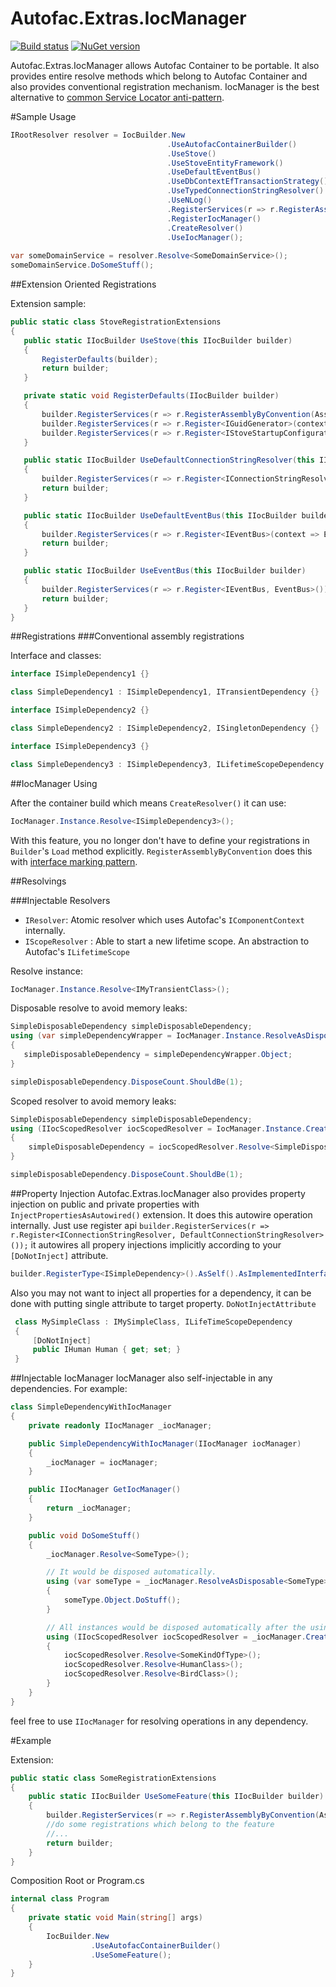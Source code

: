Autofac.Extras.IocManager
=====================
[![Build status](https://ci.appveyor.com/api/projects/status/udvakwrxb3nhb25d?svg=true)](https://ci.appveyor.com/project/osoykan/autofac-extras-iocmanager) [![NuGet version](https://badge.fury.io/nu/Autofac.Extras.IocManager.svg)](https://badge.fury.io/nu/Autofac.Extras.IocManager)

Autofac.Extras.IocManager allows Autofac Container to be portable. It also provides entire resolve methods which belong to Autofac Container and also provides conventional registration mechanism. IocManager is the best alternative to [common Service Locator anti-pattern](http://blog.ploeh.dk/2010/02/03/ServiceLocatorisanAnti-Pattern/).

#Sample Usage
```csharp
IRootResolver resolver = IocBuilder.New
                                   .UseAutofacContainerBuilder()
                                   .UseStove()
                                   .UseStoveEntityFramework()
                                   .UseDefaultEventBus()
                                   .UseDbContextEfTransactionStrategy()
                                   .UseTypedConnectionStringResolver()
                                   .UseNLog()
                                   .RegisterServices(r => r.RegisterAssemblyByConvention(Assembly.GetExecutingAssembly()))
                                   .RegisterIocManager()
                                   .CreateResolver()
                                   .UseIocManager();
                                   
var someDomainService = resolver.Resolve<SomeDomainService>();
someDomainService.DoSomeStuff();
 ```
 

##Extension Oriented Registrations
 
 Extension sample:
 
 ```csharp
public static class StoveRegistrationExtensions
{
    public static IIocBuilder UseStove(this IIocBuilder builder)
    {
        RegisterDefaults(builder);
        return builder;
    }

    private static void RegisterDefaults(IIocBuilder builder)
    {
        builder.RegisterServices(r => r.RegisterAssemblyByConvention(Assembly.GetExecutingAssembly()));
        builder.RegisterServices(r => r.Register<IGuidGenerator>(context => SequentialGuidGenerator.Instance));
        builder.RegisterServices(r => r.Register<IStoveStartupConfiguration, StoveStartupConfiguration>(Lifetime.Singleton));
    }

    public static IIocBuilder UseDefaultConnectionStringResolver(this IIocBuilder builder)
    {
        builder.RegisterServices(r => r.Register<IConnectionStringResolver, DefaultConnectionStringResolver>());
        return builder;
    }

    public static IIocBuilder UseDefaultEventBus(this IIocBuilder builder)
    {
        builder.RegisterServices(r => r.Register<IEventBus>(context => EventBus.Default));
        return builder;
    }

    public static IIocBuilder UseEventBus(this IIocBuilder builder)
    {
        builder.RegisterServices(r => r.Register<IEventBus, EventBus>());
        return builder;
    }
}
 ```
 
##Registrations
###Conventional assembly registrations

Interface and classes:
```csharp
interface ISimpleDependency1 {}

class SimpleDependency1 : ISimpleDependency1, ITransientDependency {}

interface ISimpleDependency2 {}

class SimpleDependency2 : ISimpleDependency2, ISingletonDependency {}

interface ISimpleDependency3 {}

class SimpleDependency3 : ISimpleDependency3, ILifetimeScopeDependency {}
```

##IocManager Using

After the container build which means `CreateResolver()` it can use:

 ```csharp
 IocManager.Instance.Resolve<ISimpleDependency3>();
 ```
 With this feature, you no longer don't have to define your registrations in `Builder`'s `Load` method explicitly. `RegisterAssemblyByConvention` does this with [interface marking pattern](https://en.wikipedia.org/wiki/Marker_interface_pattern).

##Resolvings

###Injectable Resolvers

* `IResolver`: Atomic resolver which uses Autofac's `IComponentContext` internally.
* `IScopeResolver` : Able to start a new lifetime scope. An abstraction to Autofac's `ILifetimeScope`

 Resolve instance:
 ```csharp
 IocManager.Instance.Resolve<IMyTransientClass>();
 ```
 
Disposable resolve to avoid memory leaks:
 ```csharp
SimpleDisposableDependency simpleDisposableDependency;
using (var simpleDependencyWrapper = IocManager.Instance.ResolveAsDisposable<SimpleDisposableDependency>())
{
    simpleDisposableDependency = simpleDependencyWrapper.Object;
}

simpleDisposableDependency.DisposeCount.ShouldBe(1);
```

Scoped resolver to avoid memory leaks:
```csharp
SimpleDisposableDependency simpleDisposableDependency;
using (IIocScopedResolver iocScopedResolver = IocManager.Instance.CreateScope())
{
    simpleDisposableDependency = iocScopedResolver.Resolve<SimpleDisposableDependency>();
}

simpleDisposableDependency.DisposeCount.ShouldBe(1);
```

##Property Injection
Autofac.Extras.IocManager also provides property injection on public and private properties with `InjectPropertiesAsAutowired()` extension.
It does this autowire operation internally. Just use register api `builder.RegisterServices(r => r.Register<IConnectionStringResolver, DefaultConnectionStringResolver>());` it autowires all propery injections implicitly according to your `[DoNotInject]` attribute.

```csharp
builder.RegisterType<ISimpleDependency>().AsSelf().AsImplementedInterfaces().InjectPropertiesAsAutowired();
```

Also you may not want to inject all properties for a dependency, it can be done with putting single attribute to target property.
`DoNotInjectAttribute`

```csharp
 class MySimpleClass : IMySimpleClass, ILifeTimeScopeDependency
 {
     [DoNotInject]
     public IHuman Human { get; set; }
 }
```

##Injectable IocManager
IocManager also self-injectable in any dependencies. For example:

```csharp
class SimpleDependencyWithIocManager
{
    private readonly IIocManager _iocManager;

    public SimpleDependencyWithIocManager(IIocManager iocManager)
    {
        _iocManager = iocManager;
    }

    public IIocManager GetIocManager()
    {
        return _iocManager;
    }

    public void DoSomeStuff()
    {
        _iocManager.Resolve<SomeType>();

        // It would be disposed automatically.
        using (var someType = _iocManager.ResolveAsDisposable<SomeType>())
        {
            someType.Object.DoStuff();
        }

        // All instances would be disposed automatically after the using statement.
        using (IIocScopedResolver iocScopedResolver = _iocManager.CreateScope())
        {
            iocScopedResolver.Resolve<SomeKindOfType>();
            iocScopedResolver.Resolve<HumanClass>();
            iocScopedResolver.Resolve<BirdClass>();
        }
    }
}
```
feel free to use `IIocManager` for resolving operations in any dependency.


#Example

Extension:
```csharp
public static class SomeRegistrationExtensions
{
    public static IIocBuilder UseSomeFeature(this IIocBuilder builder)
    {
        builder.RegisterServices(r => r.RegisterAssemblyByConvention(Assembly.GetExecutingAssembly()));
        //do some registrations which belong to the feature
        //...
        return builder;
    }
}
```
Composition Root or Program.cs

```csharp
internal class Program
{
    private static void Main(string[] args)
    {
        IocBuilder.New
                  .UseAutofacContainerBuilder()
                  .UseSomeFeature();
    }
}
```



